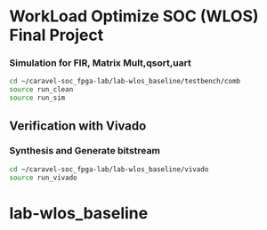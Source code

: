 # WorkLoad Optimize SOC (WLOS) Final Project

### Simulation for FIR, Matrix Mult,qsort,uart
```sh
cd ~/caravel-soc_fpga-lab/lab-wlos_baseline/testbench/comb
source run_clean
source run_sim
```

## Verification with Vivado
### Synthesis and Generate bitstream
```sh
cd ~/caravel-soc_fpga-lab/lab-wlos_baseline/vivado
source run_vivado
```

# lab-wlos_baseline
